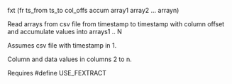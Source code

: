 <span style='color:var(--vscode-symbolIcon-methodForeground);'>fxt</span> (<span style='color:var(--vscode-symbolIcon-variableForeground);'>fr ts_from ts_to col_offs accum array1 array2 ... arrayn</span>) 

Read arrays from csv file from timestamp to timestamp with column offset and accumulate values into arrays1 .. N

Assumes csv file with timestamp in 1. 

Column and data values in columns 2 to n.

Requires #define USE_FEXTRACT